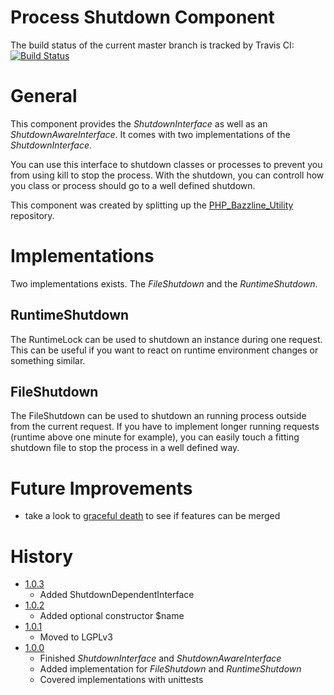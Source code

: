 # Process Shutdown Component

The build status of the current master branch is tracked by Travis CI: 
[![Build Status](https://travis-ci.org/stevleibelt/php_component_shutdown.png?branch=master)](http://travis-ci.org/stevleibelt/php_component_shutdown)

# General

This component provides the *ShutdownInterface* as well as an *ShutdownAwareInterface*. It comes with two implementations of the *ShutdownInterface*. 

You can use this interface to shutdown classes or processes to prevent you from using kill to stop the process. With the shutdown, you can controll how you class or process should go to a well defined shutdown.

This component was created by splitting up the [PHP_Bazzline_Utility](https://github.com/stevleibelt/archive/tree/master/php/bazzlineUtility) repository.

# Implementations

Two implementations exists. The *FileShutdown* and the *RuntimeShutdown*.

## RuntimeShutdown

The RuntimeLock can be used to shutdown an instance during one request. This can be useful if you want to react on runtime environment changes or something similar.

## FileShutdown

The FileShutdown can be used to shutdown an running process outside from the current request. If you have to implement longer running requests (runtime above one minute for example), you can easily touch a fitting shutdown file to stop the process in a well defined way.

# Future Improvements

* take a look to [graceful death](https://github.com/gabrielelana/graceful-death/blob/master/src/GracefulDeath.php) to see if features can be merged

# History

* [1.0.3](https://github.com/stevleibelt/php_component_shutdown/tree/1.0.3)
    * Added ShutdownDependentInterface
* [1.0.2](https://github.com/stevleibelt/php_component_shutdown/tree/1.0.2)
    * Added optional constructor $name
* [1.0.1](https://github.com/stevleibelt/php_component_shutdown/tree/1.0.1)
    * Moved to LGPLv3
* [1.0.0](https://github.com/stevleibelt/php_component_shutdown/tree/v1.0.0)
    * Finished *ShutdownInterface* and *ShutdownAwareInterface*
    * Added implementation for *FileShutdown* and *RuntimeShutdown*
    * Covered implementations with unittests
